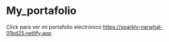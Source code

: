 # My_portafolio
Click para ver mi portafolio electrónico
https://sparkly-narwhal-01bd25.netlify.app
